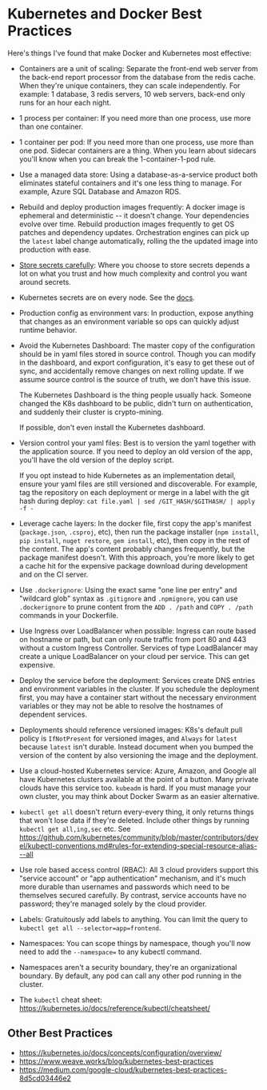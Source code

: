 Kubernetes and Docker Best Practices
====================================

Here's things I've found that make Docker and Kubernetes most effective:

- Containers are a unit of scaling: Separate the front-end web server from the back-end report processor from the database from the redis cache. When they're unique containers, they can scale independently. For example: 1 database, 3 redis servers, 10 web servers, back-end only runs for an hour each night.

- 1 process per container: If you need more than one process, use more than one container.

- 1 container per pod: If you need more than one process, use more than one pod. Sidecar containers are a thing. When you learn about sidecars you'll know when you can break the 1-container-1-pod rule.

- Use a managed data store: Using a database-as-a-service product both eliminates stateful containers and it's one less thing to manage. For example, Azure SQL Database and Amazon RDS.

- Rebuild and deploy production images frequently: A docker image is ephemeral and deterministic -- it doesn't change.  Your dependencies evolve over time.  Rebuild production images frequently to get OS patches and dependency updates. Orchestration engines can pick up the `latest` label change automatically, rolling the the updated image into production with ease.

- [Store secrets carefully](https://robrich.org/slides/docker-secrets/#/): Where you choose to store secrets depends a lot on what you trust and how much complexity and control you want around secrets.

- Kubernetes secrets are on every node. See the [docs](https://kubernetes.io/docs/concepts/configuration/secret/#risks).

- Production config as environment vars: In production, expose anything that changes as an environment variable so ops can quickly adjust runtime behavior.

- Avoid the Kubernetes Dashboard: The master copy of the configuration should be in yaml files stored in source control. Though you can modify in the dashboard, and export configuration, it's easy to get these out of sync, and accidentally remove changes on next rolling update. If we assume source control is the source of truth, we don't have this issue.

  The Kubernetes Dashboard is the thing people usually hack. Someone changed the K8s dashboard to be public, didn't turn on authentication, and suddenly their cluster is crypto-mining.

  If possible, don't even install the Kubernetes dashboard.

- Version control your yaml files: Best is to version the yaml together with the application source.  If you need to deploy an old version of the app, you'll have the old version of the deploy script.

  If you opt instead to hide Kubernetes as an implementation detail, ensure your yaml files are still versioned and discoverable. For example, tag the repository on each deployment or merge in a label with the git hash during deploy: `cat file.yaml | sed /GIT_HASH/$GITHASH/ | apply -f -`

- Leverage cache layers: In the docker file, first copy the app's manifest (`package.json`, `.csproj`, etc), then run the package installer (`npm install`, `pip install`, `nuget restore`, `gem install`, etc), then copy in the rest of the content. The app's content probably changes frequently, but the package manifest doesn't.  With this approach, you're more likely to get a cache hit for the expensive package download during development and on the CI server.

- Use `.dockerignore`: Using the exact same "one line per entry" and "wildcard glob" syntax as `.gitignore` and `.npmignore`, you can use `.dockerignore` to prune content from the `ADD . /path` and `COPY . /path` commands in your Dockerfile.

- Use Ingress over LoadBalancer when possible: Ingress can route based on hostname or path, but can only route traffic from port 80 and 443 without a custom Ingress Controller.  Services of type LoadBalancer may create a unique LoadBalancer on your cloud per service. This can get expensive.

- Deploy the service before the deployment: Services create DNS entries and environment variables in the cluster.  If you schedule the deployment first, you may have a container start without the necessary environment variables or they may not be able to resolve the hostnames of dependent services.

- Deployments should reference versioned images: K8s's default pull policy is `IfNotPresent` for versioned images, and `Always` for `latest` because `latest` isn't durable.  Instead document when you bumped the version of the content by also versioning the image and the deployment.

- Use a cloud-hosted Kubernetes service: Azure, Amazon, and Google all have Kubernetes clusters available at the point of a button.  Many private clouds have this service too.  `kubeadm` is hard.  If you must manage your own cluster, you may think about Docker Swarm as an easier alternative.

- `kubectl get all` doesn't return every-every thing, it only returns things that won't lose data if they're deleted.  Include other things by running `kubectl get all,ing,sec` etc.  See https://github.com/kubernetes/community/blob/master/contributors/devel/kubectl-conventions.md#rules-for-extending-special-resource-alias---all

- Use role based access control (RBAC):  All 3 cloud providers support this "service account" or "app authentication" mechanism, and it's much more durable than usernames and passwords which need to be themselves secured carefully.  By contrast, service accounts have no password; they're managed solely by the cloud provider.

- Labels: Gratuitously add labels to anything. You can limit the query to `kubectl get all --selector=app=frontend`.

- Namespaces:  You can scope things by namespace, though you'll now need to add the `--namespace=` to any kubectl command.

- Namespaces aren't a security boundary, they're an organizational boundary.  By default, any pod can call any other pod running in the cluster.

- The `kubectl` cheat sheet: https://kubernetes.io/docs/reference/kubectl/cheatsheet/


Other Best Practices
--------------------

- https://kubernetes.io/docs/concepts/configuration/overview/
- https://www.weave.works/blog/kubernetes-best-practices
- https://medium.com/google-cloud/kubernetes-best-practices-8d5cd03446e2

